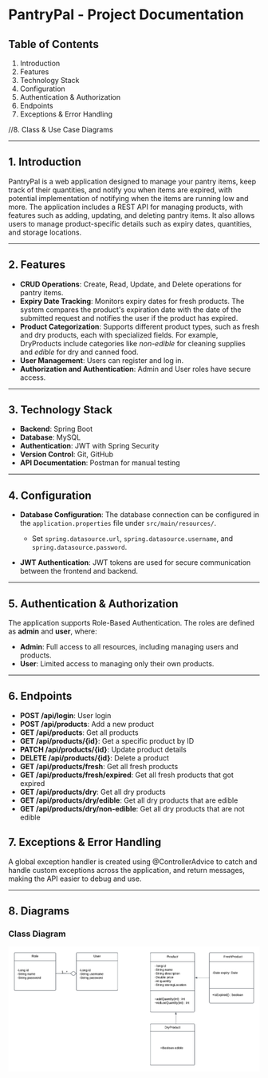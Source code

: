 # PantryPal - Project Documentation

## Table of Contents
1. Introduction
2. Features
3. Technology Stack
4. Configuration
5. Authentication & Authorization
6. Endpoints
7. Exceptions & Error Handling

//8. Class & Use Case Diagrams

---

## 1. Introduction

PantryPal is a web application designed to manage your pantry items, keep track of their quantities, and notify you when items are expired, with potential implementation of notifying when the items are running low and more. The application includes a REST API for managing products, with features such as adding, updating, and deleting pantry items. It also allows users to manage product-specific details such as expiry dates, quantities, and storage locations.

---

## 2. Features

- **CRUD Operations**: Create, Read, Update, and Delete operations for pantry items.
- **Expiry Date Tracking**: Monitors expiry dates for fresh products. The system compares the product's expiration date with the date of the submitted request and notifies the user if the product has expired.
- **Product Categorization**: Supports different product types, such as fresh and dry products, each with specialized fields. For example, DryProducts include categories like *non-edible* for cleaning supplies and *edible* for dry and canned food.
- **User Management**: Users can register and log in.
- **Authorization and Authentication**: Admin and User roles have secure access.

---

## 3. Technology Stack

- **Backend**: Spring Boot
- **Database**: MySQL
- **Authentication**: JWT with Spring Security
- **Version Control**: Git, GitHub
- **API Documentation**: Postman for manual testing

---

## 4. Configuration

- **Database Configuration**: The database connection can be configured in the `application.properties` file under `src/main/resources/`.
    - Set `spring.datasource.url`, `spring.datasource.username`, and `spring.datasource.password`.

- **JWT Authentication**: JWT tokens are used for secure communication between the frontend and backend. 

---

## 5. Authentication & Authorization

The application supports Role-Based Authentication. The roles are defined as **admin** and **user**, where:

- **Admin**: Full access to all resources, including managing users and products.
- **User**: Limited access to managing only their own products.

---

## 6. Endpoints

- **POST /api/login**: User login
- **POST /api/products**: Add a new product
- **GET /api/products**: Get all products
- **GET /api/products/{id}**: Get a specific product by ID
- **PATCH /api/products/{id}**: Update product details
- **DELETE /api/products/{id}**: Delete a product
- **GET /api/products/fresh**: Get all fresh products
- **GET /api/products/fresh/expired**: Get all fresh products that got expired
- **GET /api/products/dry**: Get all dry products
- **GET /api/products/dry/edible**: Get all dry products that are edible
- **GET /api/products/dry/non-edible**: Get all dry products that are not edible 


## 7. Exceptions & Error Handling
A global exception handler is created using @ControllerAdvice to catch and handle custom exceptions across the application, and return messages, making the API easier to debug and use.

---

## 8. Diagrams

### Class Diagram
![](./ClassDiagram.png)

